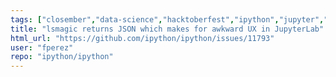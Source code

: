 ```yaml
---
tags: ["closember","data-science","hacktoberfest","ipython","jupyter","notebook","python","repl","spec-0000"]
title: "lsmagic returns JSON which makes for awkward UX in JupyterLab"
html_url: "https://github.com/ipython/ipython/issues/11793"
user: "fperez"
repo: "ipython/ipython"
---
```


